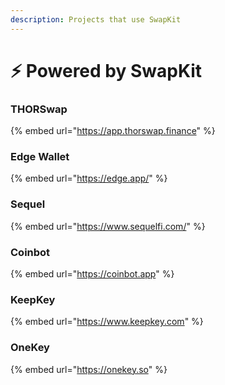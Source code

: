 ```yaml
---
description: Projects that use SwapKit
---
```


# ⚡ Powered by SwapKit

### THORSwap

{% embed url="https://app.thorswap.finance" %}

### Edge Wallet

{% embed url="https://edge.app/" %}

### Sequel

{% embed url="https://www.sequelfi.com/" %}

### Coinbot

{% embed url="https://coinbot.app" %}

### KeepKey

{% embed url="https://www.keepkey.com" %}

### OneKey

{% embed url="https://onekey.so" %}
